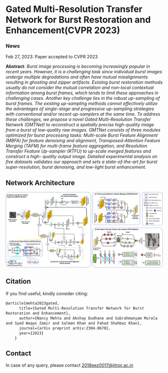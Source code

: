 # Gated Multi-Resolution Transfer Network for Burst Restoration and Enhancement(CVPR 2023)
### News	
Feb 27, 2023: Paper accepted to CVPR 2023


**Abstract**: 
		*Burst image processing is becoming increasingly popular in recent years. However, it is a challenging task since individual 
		burst images undergo multiple degradations and often have mutual misalignments resulting in ghosting and zipper artifacts. Existing
		burst restoration methods usually do not consider the mutual correlation and non-local contextual information among burst frames, which
		tends to limit these approaches in challenging cases. Another key challenge lies in the robust up-sampling of burst frames. The existing 
		up-sampling methods cannot effectively utilize the advantages of single-stage and progressive up-sampling strategies with conventional 
    and/or recent up-samplers at the same time. To address these challenges, we propose a novel Gated Multi-Resolution Transfer Network (GMTNet)
    to reconstruct a spatially precise high-quality image from a burst of low-quality raw images. GMTNet consists of three modules optimized for 
    burst processing tasks:	Multi-scale Burst Feature Alignment (MBFA) for feature denoising and alignment, Transposed-Attention Feature Merging
    (TAFM) for multi-frame feature aggregation, and Resolution Transfer Feature Up-sampler (RTFU) to up-scale merged features and construct a high-
    quality output image. Detailed experimental analysis on	five datasets validates our approach and sets a  state-of-the-art for burst super-resolution, 
    burst denoising, and low-light burst enhancement*.
    
## Network Architecture
![architecture](architecture.png)

## Citation
If you find useful, kindly consider citing:

	@article{mehta2023gated,                
          title={Gated Multi-Resolution Transfer Network for Burst Restoration and Enhancement},
          author={Nancy Mehta and Akshay Dudhane and Subrahmanyam Murala and Syed Waqas Zamir and Salman Khan and Fahad Shahbaz Khan},
          journal={arXiv preprint arXiv:2304.0670},
          year={2023}
        }

## Contact
In case of any query, please contact 2018eez0017@iitrpr.ac.in
